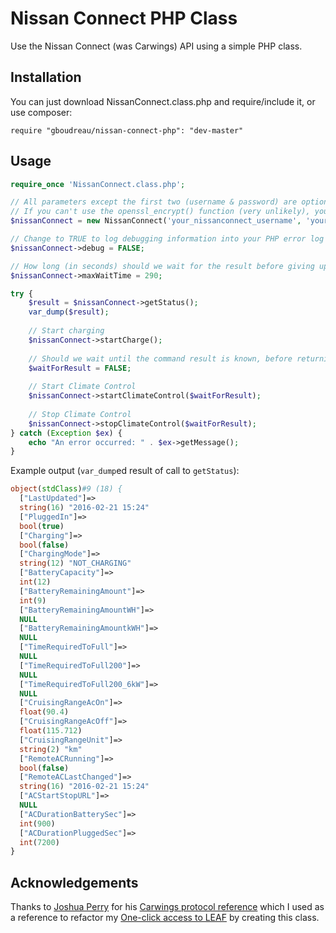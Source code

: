 # Nissan Connect PHP Class
Use the Nissan Connect (was Carwings) API using a simple PHP class.


## Installation

You can just download NissanConnect.class.php and require/include it, or use composer:

    require "gboudreau/nissan-connect-php": "dev-master"

## Usage

```php
require_once 'NissanConnect.class.php';

// All parameters except the first two (username & password) are optional; the default values are shown here
// If you can't use the openssl_encrypt() function (very unlikely), you can use a web-service to encrypt your password. Simply change the last parameter to NissanConnect::ENCRYPTION_OPTION_WEBSERVICE
$nissanConnect = new NissanConnect('your_nissanconnect_username', 'your_password_here', 'America/New_York', NissanConnect::COUNTRY_US, NissanConnect::ENCRYPTION_OPTION_OPENSSL);

// Change to TRUE to log debugging information into your PHP error log
$nissanConnect->debug = FALSE;

// How long (in seconds) should we wait for the result before giving up. Only used when $waitForResult = TRUE
$nissanConnect->maxWaitTime = 290;

try {
    $result = $nissanConnect->getStatus();
    var_dump($result);
    
    // Start charging
    $nissanConnect->startCharge();
    
    // Should we wait until the command result is known, before returning? Enabling this will wait until the car executed the command, and returned the response, which can sometimes take a few minutes.
    $waitForResult = FALSE; 
    
    // Start Climate Control
    $nissanConnect->startClimateControl($waitForResult);
    
    // Stop Climate Control
    $nissanConnect->stopClimateControl($waitForResult);
} catch (Exception $ex) {
    echo "An error occurred: " . $ex->getMessage();
}
```

Example output (`var_dump`ed result of call to `getStatus`):

```php
object(stdClass)#9 (18) {
  ["LastUpdated"]=>
  string(16) "2016-02-21 15:24"
  ["PluggedIn"]=>
  bool(true)
  ["Charging"]=>
  bool(false)
  ["ChargingMode"]=>
  string(12) "NOT_CHARGING"
  ["BatteryCapacity"]=>
  int(12)
  ["BatteryRemainingAmount"]=>
  int(9)
  ["BatteryRemainingAmountWH"]=>
  NULL
  ["BatteryRemainingAmountkWH"]=>
  NULL
  ["TimeRequiredToFull"]=>
  NULL
  ["TimeRequiredToFull200"]=>
  NULL
  ["TimeRequiredToFull200_6kW"]=>
  NULL
  ["CruisingRangeAcOn"]=>
  float(90.4)
  ["CruisingRangeAcOff"]=>
  float(115.712)
  ["CruisingRangeUnit"]=>
  string(2) "km"
  ["RemoteACRunning"]=>
  bool(false)
  ["RemoteACLastChanged"]=>
  string(16) "2016-02-21 15:24"
  ["ACStartStopURL"]=>
  NULL
  ["ACDurationBatterySec"]=>
  int(900)
  ["ACDurationPluggedSec"]=>
  int(7200)
}
```

## Acknowledgements

Thanks to [Joshua Perry](https://github.com/joshperry) for his [Carwings protocol reference](https://github.com/joshperry/carwings) which I used as a reference to refactor my [One-click access to LEAF](https://github.com/gboudreau/LEAF_Carwings_EasyAccess) by creating this class.
